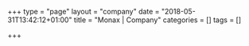 +++
type = "page"
layout = "company"
date = "2018-05-31T13:42:12+01:00"
title = "Monax | Company"
categories = []
tags = []

+++
